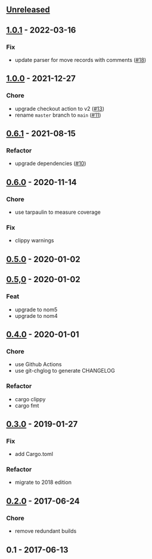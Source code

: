 <a name="unreleased"></a>
## [Unreleased]


<a name="1.0.1"></a>
## [1.0.1] - 2022-03-16
### Fix
- update parser for move records with comments ([#18](https://github.com/nozaq/shogi-rs/issues/18))


<a name="1.0.0"></a>
## [1.0.0] - 2021-12-27
### Chore
- upgrade checkout action to v2 ([#13](https://github.com/nozaq/shogi-rs/issues/13))
- rename `master` branch to `main` ([#11](https://github.com/nozaq/shogi-rs/issues/11))


<a name="0.6.1"></a>
## [0.6.1] - 2021-08-15
### Refactor
- upgrade dependencies ([#10](https://github.com/nozaq/shogi-rs/issues/10))


<a name="0.6.0"></a>
## [0.6.0] - 2020-11-14
### Chore
- use tarpaulin to measure coverage

### Fix
- clippy warnings


<a name="0.5.0"></a>
## [0.5.0] - 2020-01-02

<a name="0.5,0"></a>
## [0.5,0] - 2020-01-02
### Feat
- upgrade to nom5
- upgrade to nom4


<a name="0.4.0"></a>
## [0.4.0] - 2020-01-01
### Chore
- use Github Actions
- use git-chglog to generate CHANGELOG

### Refactor
- cargo clippy
- cargo fmt


<a name="0.3.0"></a>
## [0.3.0] - 2019-01-27
### Fix
- add Cargo.toml

### Refactor
- migrate to 2018 edition


<a name="0.2.0"></a>
## [0.2.0] - 2017-06-24
### Chore
- remove redundant builds


<a name="0.1"></a>
## 0.1 - 2017-06-13

[Unreleased]: https://github.com/nozaq/shogi-rs/compare/1.0.1...HEAD
[1.0.1]: https://github.com/nozaq/shogi-rs/compare/1.0.0...1.0.1
[1.0.0]: https://github.com/nozaq/shogi-rs/compare/0.6.1...1.0.0
[0.6.1]: https://github.com/nozaq/shogi-rs/compare/0.6.0...0.6.1
[0.6.0]: https://github.com/nozaq/shogi-rs/compare/0.5.0...0.6.0
[0.5.0]: https://github.com/nozaq/shogi-rs/compare/0.5,0...0.5.0
[0.5,0]: https://github.com/nozaq/shogi-rs/compare/0.4.0...0.5,0
[0.4.0]: https://github.com/nozaq/shogi-rs/compare/0.3.0...0.4.0
[0.3.0]: https://github.com/nozaq/shogi-rs/compare/0.2.0...0.3.0
[0.2.0]: https://github.com/nozaq/shogi-rs/compare/0.1...0.2.0
